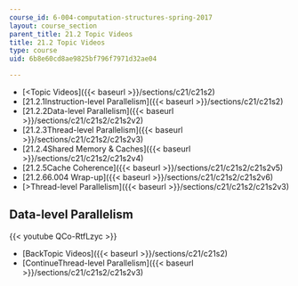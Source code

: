 ```yaml
---
course_id: 6-004-computation-structures-spring-2017
layout: course_section
parent_title: 21.2 Topic Videos
title: 21.2 Topic Videos
type: course
uid: 6b8e60cd8ae9825bf796f7971d32ae04

---
```


*   [<Topic Videos]({{< baseurl >}}/sections/c21/c21s2)
*   [21.2.1Instruction-level Parallelism]({{< baseurl >}}/sections/c21/c21s2)
*   [21.2.2Data-level Parallelism]({{< baseurl >}}/sections/c21/c21s2/c21s2v2)
*   [21.2.3Thread-level Parallelism]({{< baseurl >}}/sections/c21/c21s2/c21s2v3)
*   [21.2.4Shared Memory & Caches]({{< baseurl >}}/sections/c21/c21s2/c21s2v4)
*   [21.2.5Cache Coherence]({{< baseurl >}}/sections/c21/c21s2/c21s2v5)
*   [21.2.66.004 Wrap-up]({{< baseurl >}}/sections/c21/c21s2/c21s2v6)
*   [\>Thread-level Parallelism]({{< baseurl >}}/sections/c21/c21s2/c21s2v3)

Data-level Parallelism
----------------------

{{< youtube QCo-RtfLzyc >}}

*   [BackTopic Videos]({{< baseurl >}}/sections/c21/c21s2)
*   [ContinueThread-level Parallelism]({{< baseurl >}}/sections/c21/c21s2/c21s2v3)